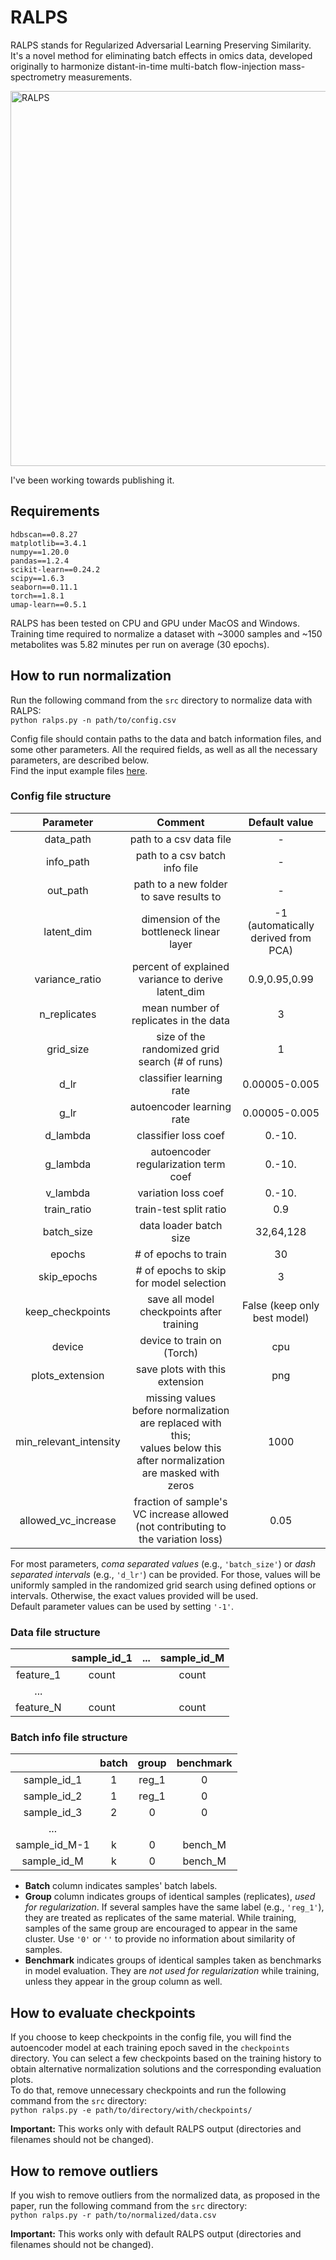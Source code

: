 # RALPS
RALPS stands for Regularized Adversarial Learning Preserving Similarity.
It's a novel method for eliminating batch effects in omics data, developed originally to harmonize distant-in-time multi-batch flow-injection mass-spectrometry measurements.

<img src="https://github.com/dmitrav/normalization/blob/master/schematic/figure.png" alt="RALPS" width="600"/>

I've been working towards publishing it.

## Requirements
```
hdbscan==0.8.27  
matplotlib==3.4.1  
numpy==1.20.0  
pandas==1.2.4  
scikit-learn==0.24.2  
scipy==1.6.3  
seaborn==0.11.1  
torch==1.8.1    
umap-learn==0.5.1
```
RALPS has been tested on CPU and GPU under MacOS and Windows.  
Training time required to normalize a dataset with ~3000 samples and ~150 metabolites was 5.82 minutes per run on average (30 epochs).

## How to run normalization

Run the following command from the `src` directory to normalize data with RALPS:  
`python ralps.py -n path/to/config.csv`

Config file should contain paths to the data and batch information files, and some other parameters.
All the required fields, as well as all the necessary parameters, are described below.  
Find the input example files [here](https://github.com/dmitrav/normalization/tree/master/examples).

### Config file structure

|       Parameter        |                                                           Comment                                                           |            Default value            |
|:----------------------:|:---------------------------------------------------------------------------------------------------------------------------:|:-----------------------------------:|
|       data_path        |                                                   path to a csv data file                                                   |                  -                  |
|       info_path        |                                                path to a csv batch info file                                                |                  -                  |
|        out_path        |                                           path to a new folder to save results to                                           |                  -                  |
|       latent_dim       |                                          dimension of the bottleneck linear layer                                           | -1 (automatically derived from PCA) |
|     variance_ratio     |                                     percent of explained variance to derive latent_dim                                      |        0.9,0.95,0.99        |
|      n_replicates      |                                            mean number of replicates in the data                                            |                  3                  |
|       grid_size        |                                       size of the randomized grid search (# of runs)                                        |                  1                  |
|          d_lr          |                                                  classifier learning rate                                                   |            0.00005-0.005            |
|          g_lr          |                                                  autoencoder learning rate                                                  |            0.00005-0.005            |
|        d_lambda        |                                                    classifier loss coef                                                     |               0.-10.                |
|        g_lambda        |                                            autoencoder regularization term coef                                             |               0.-10.                |
|        v_lambda        |                                                     variation loss coef                                                     |               0.-10.                |
|      train_ratio       |                                                   train-test split ratio                                                    |                 0.9                 |
|       batch_size       |                                                   data loader batch size                                                    |              32,64,128              |
|         epochs         |                                                    # of epochs to train                                                     |                 30                  |
|      skip_epochs       |                                           # of epochs to skip for model selection                                           |                  3                  |
|    keep_checkpoints    |                                          save all model checkpoints after training                                          |    False (keep only best model)     |
|         device         |                                                 device to train on (Torch)                                                  |                 cpu                 |
|    plots_extension     |                                               save plots with this extension                                                |                 png                 |
| min_relevant_intensity | missing values before normalization are replaced with this;<br/>values below this after normalization are masked with zeros |                1000                 |
|  allowed_vc_increase   |                      fraction of sample's VC increase allowed (not contributing to the variation loss)                       |                0.05                 |

For most parameters, _coma separated values_ (e.g., `'batch_size'`) or _dash separated intervals_ (e.g., `'d_lr'`) can be provided.
For those, values will be uniformly sampled in the randomized grid search using defined options or intervals.
Otherwise, the exact values provided will be used.  
Default parameter values can be used by setting `'-1'`.

### Data file structure

|              |  sample_id_1  |  ...  | sample_id_M |
| :----------: | :--------:    | :--:  |  :--:       |
| feature_1    | count         |       |  count      |
| ...          |               |       |             |
| feature_N    | count         |       |  count      |


### Batch info file structure

|              |  batch     |  group  | benchmark |
| :----------: | :--------: |   :--:  |  :--:     |
| sample_id_1  | 1          |  reg_1  |  0        |
| sample_id_2  | 1          |  reg_1  |  0        |
| sample_id_3  | 2          |   0     |  0        |
| ...          |            |         |           |
| sample_id_M-1| k          |   0     |  bench_M  |
| sample_id_M  | k          |   0     |  bench_M  |

* __Batch__ column indicates samples' batch labels.  
* __Group__ column indicates groups of identical samples (replicates), _used for regularization_. 
If several samples have the same label (e.g., `'reg_1'`), they are treated as replicates of the same material.
While training, samples of the same group are encouraged to appear in the same cluster. Use `'0'` or `''` to provide no information about similarity of samples.
* __Benchmark__ indicates groups of identical samples taken as benchmarks in model evaluation. They are _not used for regularization_ while training, unless they appear in the group column as well.


## How to evaluate checkpoints

If you choose to keep checkpoints in the config file, you will find the autoencoder model at each training epoch saved in the `checkpoints` directory.
You can select a few checkpoints based on the training history to obtain alternative normalization solutions and the corresponding evaluation plots.  
To do that, remove unnecessary checkpoints and run the following command from the `src` directory:  
`python ralps.py -e path/to/directory/with/checkpoints/`

__Important:__ This works only with default RALPS output (directories and filenames should not be changed).  

## How to remove outliers 

If you wish to remove outliers from the normalized data, as proposed in the paper, run the following command from the `src` directory:  
`python ralps.py -r path/to/normalized/data.csv`

__Important:__ This works only with default RALPS output (directories and filenames should not be changed).